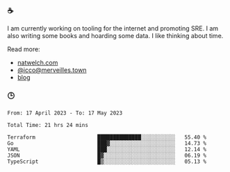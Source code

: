 ### ☕

I am currently working on tooling for the internet and promoting SRE. I am also writing some books and hoarding some data. I like thinking about time. 

Read more:

 - [natwelch.com](https://natwelch.com)
 - [@icco@merveilles.town](https://merveilles.town/@icco)
 - [blog](https://writing.natwelch.com)

### 🕒

<!--START_SECTION:waka-->

```text
From: 17 April 2023 - To: 17 May 2023

Total Time: 21 hrs 24 mins

Terraform                    ██████████████░░░░░░░░░░░   55.40 %
Go                           ███▓░░░░░░░░░░░░░░░░░░░░░   14.73 %
YAML                         ███░░░░░░░░░░░░░░░░░░░░░░   12.14 %
JSON                         █▓░░░░░░░░░░░░░░░░░░░░░░░   06.19 %
TypeScript                   █▒░░░░░░░░░░░░░░░░░░░░░░░   05.13 %
```

<!--END_SECTION:waka-->
